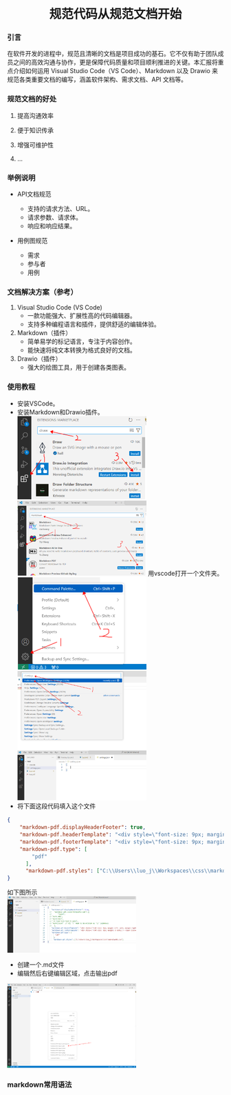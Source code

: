 # <center> 规范代码从规范文档开始 <center/>

### 引言

在软件开发的进程中，规范且清晰的文档是项目成功的基石。它不仅有助于团队成员之间的高效沟通与协作，更是保障代码质量和项目顺利推进的关键。本汇报将重点介绍如何运用 Visual Studio Code（VS Code）、Markdown 以及 Drawio 来规范各类重要文档的编写，涵盖软件架构、需求文档、API 文档等。

### 规范文档的好处

1. 提高沟通效率

2. 便于知识传承

3. 增强可维护性

4. ...

### 举例说明

- API文档规范
    - 支持的请求方法、URL。
    - 请求参数、请求体。
    - 响应和响应结果。

- 用例图规范
    - 需求
    - 参与者
    - 用例

### 文档解决方案（参考）

1. Visual Studio Code (VS Code)
    - 一款功能强大、扩展性高的代码编辑器。
    - 支持多种编程语言和插件，提供舒适的编辑体验。
2. Markdown（插件）
    - 简单易学的标记语言，专注于内容创作。
    - 能快速将纯文本转换为格式良好的文档。
3. Drawio（插件）
    - 强大的绘图工具，用于创建各类图表。

### 使用教程

- 安装VSCode。
- 安装Markdown和Drawio插件。  
<img src=".\图片\安装drawio插件.png" width = "300" alt="图片名称"/><img src=".\图片\安装markdown插件.png" width = "300" alt="图片名称"/>
 用vscode打开一个文件夹。  
<img src=".\图片\fig5.png" width = "300" alt="图片名称"/><img src=".\图片\fig6.png" width = "300" alt="图片名称"/><img src=".\图片\fig7.png" width = "300" alt="图片名称"/>
- 将下面这段代码填入这个文件
```json
{
    "markdown-pdf.displayHeaderFooter": true,
    "markdown-pdf.headerTemplate": "<div style=\"font-size: 9px; margin-left: auto; margin-right: 1cm; font-family: '仿宋';\"> name：%%ISO-DATE%%</div>",
    "markdown-pdf.footerTemplate": "<div style=\"font-size: 9px; margin: 0 auto;\"> <span class='pageNumber'></span> / <span class='totalPages'></span></div>",
    "markdown-pdf.type": [
        "pdf"
      ],
      "markdown-pdf.styles": ["C:\\Users\\luo_j\\Workspaces\\css\\markdown01.css"]
}
```
如下图所示  
<img src=".\图片\fig8.png" width = "300" alt="图片名称"/>
- 创建一个.md文件
- 编辑然后右键编辑区域，点击输出pdf  
<img src=".\图片\fig9.png" width = "300" alt="图片名称"/>

### markdown常用语法
